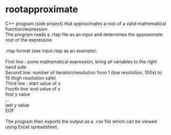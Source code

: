 rootapproximate
===============

C++ program (side project) that approximates a root of a valid mathematical function/expression.<br>
The program reads a .rtap file as an input and determines the approximate root of the expression.<br>
<br>
.rtap format (see input.rtap as an example):<br>
<br>
First line : some mathematical expression, bring all variables to the right hand side<br>
Second line: number of iteration/resolution from 1 (low resolution, 100x) to 15 (high resolution safe)<br>
Third line : start value of x<br>
Fourth line: end value of x<br>
first y value<br>
...<br>
last y value<br>
EOF<br>
<br>
The program then exports the output as a .csv file which can be viewed using Excel spreadsheet.

